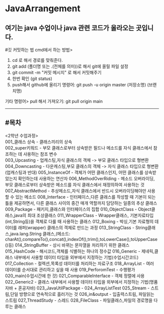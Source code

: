 # JavaArrangement

여기는 java 수업이나 java 관련 코드가 올라오는 곳입니다. 
---
#깃 커밋하는 법
cmd에서 하는 방법>
1. cd 로 해서 경로를 맞춰준다. 
2. git add (폴더명 또는 .(전체를 의미))로 해서 git에 올릴 파일 설정
3. git commit -m "커밋 메시지" 로 해서 커밋해주기 
4. 한번 확인 (git status)
5. push해서 github에 올리기 
  명령어: git push -u origin master (저장소명) (브랜치명)

기타 명령어>
pull 해서 가져오기: git pull origin main 

---
#목차
---
<2학년 수업과정><br/>
001_클래스 상속 - 클래스끼리의 상속<br/>
002_super키워드 - 부모 클래스로부터 상속받은 필드나 메소드를 자식 클래스에서 참조하는 데 사용하는 참조 변수<br/>
003_Upcasting - 업캐스팅,자식 클래스의 객체 -> 부모 클래스 타입으로 형변환 
004_Downcasting - 다운캐스팅,부모 클래스의 객체 -> 자식 클래스 타입으로 형변환 (업캐스팅과 반대)
005_InstanceOf - 객체가 어떤 클래스인지, 어떤 클래스를 상속받았는지 확인하는데 사용하는 연산자
006_MethodOverRiding - 메소드 오버라이딩, 부모 클래스로부터 상속받은 메소드를 자식 클래스에서 재정의하여 사용하는 것
007_AbstractMethod - 추상메소드,자식 클래스에서 반드시 오버라이딩해야만 사용할 수 있는 메소드
008_Interface - 인터페이스,다른 클래스를 작성할 때 기본이 되는 틀을 제공하면서, 다른 클래스 사이의 중간 매개 역할까지 담당하는 일종의 추상 클래스
009_Package - 패키지,클래스와 인터페이스의 집합
010_ObjectClass - Object클래스,java의 최대 조상클래스
011_WrapperClass - Wrapper클래스, 기본자료타입(int,String등)을 객체로 다룰 때 사용하는 클래스 
012_Boxing - 박싱,기본 자료형의 데이터를 래퍼(wrapper) 클래스의 객체로 만드는 과정
013_StringClass - String클래스,java.lang.String 클래스,(메소드: charAt(),compareTo(),concat(),indexOf(),trim(),toLowerCase(),toUpperCase()등)
014_StringBuffer - 상시 바뀌는 문자열을 처리하기 위한 클래스 
015_HashCode - 해시코드,객체를 식별하는 하나의 정수값
016_Generic - 제네릭,클래스 내부에서 사용할 데이터 타입을 외부에서 지정하는 기법(수업시간코드)
017_Collection - 컬렉션,목록성 데이터를 처리하는 자료구조
018_ArrayList - 여러 데이터를 순서대로 관리하고 싶을 때 사용
019_PerforomTest - 수행평가 
020_main(수업시간에 한 것)
021_ComparableInterface - 객체 정렬에 사용
022_Generic2 - 클래스 내부에서 사용할 데이터 타입을 외부에서 지정하는 기법(명품자바 + 혼공자바)
023_JavaUtilPackage - 
024_ArrayListTest
025_Stream - 스트림,단일 방향으로 연속적으로 흘러가는 것
026_in&output - 입출력스트림, 파일읽는 스트림 
027_ThreadStudy - 스레드
028_FileClass - 파일클래스,파일의 경로명을 다루는 클래스 

